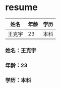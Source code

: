 # resume
| 姓名 | 年龄 | 学历 |
| -------|-------|-------|
| 王克宇 | 23 | 本科 |
### 姓名：王克宇
### 年龄：23
### 学历：本科